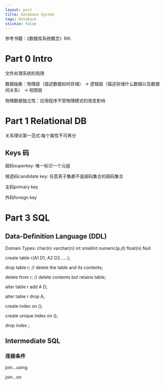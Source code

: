 ```yaml
---
layout: post
title: Database System
tags: Database
stickie: false
---
```


参考书籍：《数据库系统概念》6th

# Part 0 Intro

文件处理系统的局限

数据抽象：物理层（描述数据如何存储） -> 逻辑层（描述存储什么数据以及数据间关系） -> 视图层

物理数据独立性：应用程序不受物理模式的改变影响

# Part 1 Relational DB

关系理论第一范式:每个属性不可再分

## Keys 码

超码superkey: 唯一标识一个元组

候选码candidate key: 任意真子集都不是超码集合的超码集合

主码primary key

外码foreign key

# Part 3 SQL

## Data-Definition Language (DDL)

Domain Types: char(n) varchar(n) int smallint numeric(p,d) float(n) Null

create table r(A1 D1, A2 D2……);

drop table r; // delete the table and its contents;

delete from r; // delete contents but retains table;

alter table r add A D;

alter table r drop A;

create index <i-name> on <table-name> (<attribute-list>);
  
create unique index <i-name> on <table-name> (<attribute-list>);
  
drop index <i-name>;
  
## Intermediate SQL
  
### 连接条件

join...using

join...on
